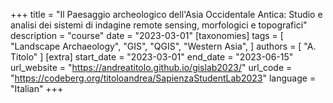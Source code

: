 +++
title = "Il Paesaggio archeologico dell'Asia Occidentale Antica: Studio e analisi dei sistemi di indagine remote sensing, morfologici e topografici"
description = "course"
date = "2023-03-01"
[taxonomies]
tags = [
  "Landscape Archaeology",
  "GIS",
  "QGIS",
  "Western Asia",
]
authors = [ "A. Titolo" ]
[extra]
start_date = "2023-03-01"
end_date = "2023-06-15"
url_website = "https://andreatitolo.github.io/gislab2023/"
url_code = "https://codeberg.org/titoloandrea/SapienzaStudentLab2023"
language = "Italian"
+++